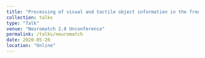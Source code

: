 ```yaml
---
title: "Processing of visual and tactile object information in the fronto-parietal grasping network"
collection: talks
type: "Talk"
venue: "Neuromatch 2.0 Unconference"
permalink: /talks/neuromatch
date: 2020-05-26
location: "Online"
---
```

